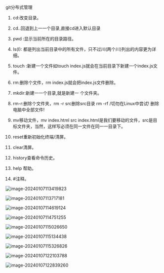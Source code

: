 git分布式管理



1. cd:改变目录。

2. cd..回退到上一一个目录,直接cd进入默认目录

3. pwd :显示当前所在的目录路径。

4. Is(I): 都是列出当前目录中的所有文件，只不过川(两个川)列出的内容更为详细。

5. touch :新建一个文件如touch index.js就会在当前目录下新建一个index.js文件。

6. rm:删除个文件，rm index.js就会把index.js文件删除。

7. mkdir:新建一一个目录,就是新建一 个文件夹。

8. rm-r:删除个文件夹，rm -r src删除src目录
   rm -rf /切勿在Linux中尝试! 删除电脑中全部文件!

9. mv移动文件，mv index.html src index.html是我们要移动的文件，src是目标文件夹，当然，这样写必须在同一文件在同一一目录下。

10. reset重新初始化终端/清屏。

11. clear清屏。

12. history查看命令历史。

13. help 帮助。
14. #注释。

![image-20240107113419823](C:\Users\lei\AppData\Roaming\Typora\typora-user-images\image-20240107113419823.png)



![image-20240107113717181](C:\Users\lei\AppData\Roaming\Typora\typora-user-images\image-20240107113717181.png)

![image-20240107114619124](C:\Users\lei\AppData\Roaming\Typora\typora-user-images\image-20240107114619124.png)

![image-20240107114751255](C:\Users\lei\AppData\Roaming\Typora\typora-user-images\image-20240107114751255.png)

![image-20240107115026650](C:\Users\lei\AppData\Roaming\Typora\typora-user-images\image-20240107115026650.png)

![image-20240107115134438](C:\Users\lei\AppData\Roaming\Typora\typora-user-images\image-20240107115134438.png)

![image-20240107115326826](C:\Users\lei\AppData\Roaming\Typora\typora-user-images\image-20240107115326826.png)

![image-20240107122103788](C:\Users\lei\AppData\Roaming\Typora\typora-user-images\image-20240107122103788.png)

![image-20240107122839260](C:\Users\lei\AppData\Roaming\Typora\typora-user-images\image-20240107122839260.png)



